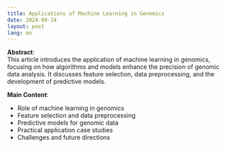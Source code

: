 ```yaml
---
title: Applications of Machine Learning in Genomics
date: 2024-09-14
layout: post
lang: en
---
```


**Abstract**:  
This article introduces the application of machine learning in genomics, focusing on how algorithms and models enhance the precision of genomic data analysis. It discusses feature selection, data preprocessing, and the development of predictive models.

**Main Content**:
- Role of machine learning in genomics
- Feature selection and data preprocessing
- Predictive models for genomic data
- Practical application case studies
- Challenges and future directions
